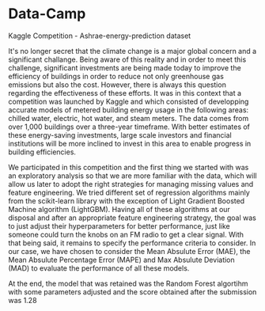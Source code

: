 # Data-Camp
Kaggle Competition - Ashrae-energy-prediction dataset

It's no longer secret that the climate change is a major global concern and a significant challange. Being aware of this reality and in order to meet this challenge, significant investments are being made today to improve the efficiency of buildings in order to reduce not only greenhouse gas emissions but also the cost. However, there is always this question regarding the effectiveness of these efforts.
It was in this context that a competition was launched by Kaggle and which consisted of developping accurate models of metered building energy usage in the following areas: chilled water, electric, hot water, and steam meters. The data comes from over 1,000 buildings over a three-year timeframe. With better estimates of these energy-saving investments, large scale investors and financial institutions will be more inclined to invest in this area to enable progress in building efficiencies.

We participated in this competition and the first thing we started with was an exploratory analysis so that we are more familiar with the data, which will allow us later to adopt the right strategies for managing missing values and feature engineering.
We tried different set of regression algorithms mainly from the scikit-learn library with the exception of Light Gradient Boosted Machine algorithm (LightGBM).
Having all of these algorithms at our disposal and after an appropriate feature engineering strategy, the goal was to just adjust their hyperparameters for better performance, just like someone could turn the knobs on an FM radio to get a clear signal. With that being said, it remains to specify the performance criteria to consider. In our case, we have chosen to consider the Mean Absulute Error (MAE), the Mean Absulute Percentage Error (MAPE) and Max Absulute Deviation (MAD) to evaluate the performance of all these models.

At the end, the model that was retained was the Random Forest algortihm with some parameters adjusted and the score obtained after the submission was 1.28
